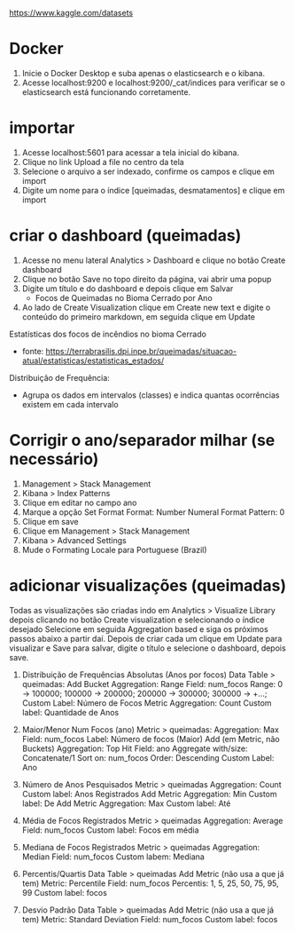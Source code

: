 https://www.kaggle.com/datasets

# Docker
1. Inicie o Docker Desktop e suba apenas o elasticsearch e o kibana.
2. Acesse localhost:9200 e localhost:9200/_cat/indices para verificar se o elasticsearch está funcionando corretamente.

# importar
1. Acesse localhost:5601 para acessar a tela inicial do kibana.
2. Clique no link Upload a file no centro da tela
3. Selecione o arquivo a ser indexado, confirme os campos e clique em import
4. Digite um nome para o índice [queimadas, desmatamentos] e clique em import

# criar o dashboard (queimadas)
1. Acesse no menu lateral Analytics > Dashboard e clique no botão Create dashboard
2. Clique no botão Save no topo direito da página, vai abrir uma popup
3. Digite um título e do dashboard e depois clique em Salvar
     - Focos de Queimadas no Bioma Cerrado por Ano
4. Ao lado de Create Visualization clique em Create new text e digite o conteúdo do primeiro markdown, em seguida clique em Update

Estatísticas dos focos de incêndios no bioma Cerrado
 - fonte: https://terrabrasilis.dpi.inpe.br/queimadas/situacao-atual/estatisticas/estatisticas_estados/

Distribuição de Frequência: 
 - Agrupa os dados em intervalos (classes) e indica quantas ocorrências existem em cada intervalo

# Corrigir o ano/separador milhar (se necessário)
1. Management > Stack Management
2. Kibana > Index Patterns
3. Clique em editar no campo ano
4. Marque a opção Set Format
     Format: Number
     Numeral Format Pattern: 0
5. Clique em save
6. Clique em Management > Stack Management
7. Kibana > Advanced Settings
8. Mude o Formating Locale para Portuguese (Brazil)

# adicionar visualizações (queimadas)
Todas as visualizações são criadas indo em Analytics > Visualize Library
depois clicando no botão Create visualization e selecionando o índice desejado
Selecione em seguida Aggregation based e siga os próximos passos abaixo a partir daí.
Depois de criar cada um clique em Update para visualizar e Save para salvar, digite o título e selecione o dashboard, depois save.

1. Distribuição de Frequências Absolutas (Anos por focos)
Data Table > queimadas:
Add Bucket
     Aggregation: Range
     Field: num_focos
     Range: 0 -> 100000; 100000 -> 200000; 200000 -> 300000; 300000 -> +...; 
     Custom Label: Número de Focos
Metric
     Aggregation: Count
     Custom label: Quantidade de Anos

2. Maior/Menor Num Focos (ano)
Metric > queimadas:
     Aggregation: Max
     Field: num_focos
     Label: Número de focos (Maior)
Add (em Metric, não Buckets)
     Aggregation: Top Hit
     Field: ano
     Aggregate with/size: Concatenate/1
     Sort on: num_focos
     Order: Descending
     Custom Label: Ano

3. Número de Anos Pesquisados
Metric > queimadas
     Aggregation: Count
     Custom label: Anos Registrados
Add Metric
     Aggregation: Min
     Custom label: De
Add Metric
     Aggregation: Max
     Custom label: Até

4. Média de Focos Registrados
Metric > queimadas
     Aggregation: Average
     Field: num_focos
     Custom label: Focos em média

5. Mediana de Focos Registrados
Metric > queimadas
     Aggregation: Median
     Field: num_focos
     Custom labem: Mediana

6. Percentis/Quartis
Data Table > queimadas
Add Metric (não usa a que já tem)
     Metric: Percentile
     Field: num_focos
     Percentis: 1, 5, 25, 50, 75, 95, 99
     Custom label: focos

7. Desvio Padrão
Data Table > queimadas
Add Metric (não usa a que já tem)
     Metric: Standard Deviation 
     Field: num_focos
     Custom label: focos

